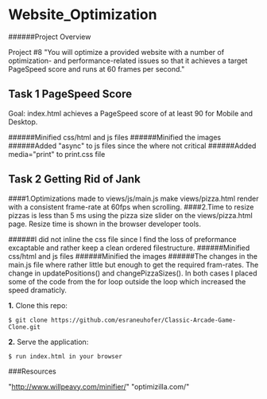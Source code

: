 # Website_Optimization

######Project Overview

Project #8
"You will optimize a provided website with a number of optimization- and performance-related issues so that it achieves a target PageSpeed score and runs at 60 frames per second."

## Task 1 PageSpeed Score
Goal: index.html achieves a PageSpeed score of at least 90 for Mobile and Desktop.

######Minified css/html and js files
######Minified the images
######Added "async" to js files since the where not critical
######Added media="print" to print.css file

## Task 2 Getting Rid of Jank
####1.Optimizations made to views/js/main.js make views/pizza.html render with a consistent frame-rate at 60fps when scrolling.
####2.Time to resize pizzas is less than 5 ms using the pizza size slider on the views/pizza.html page. Resize time is shown in the
browser developer tools.

######I did not inline the css file since I find the loss of preformance excaptable and rather keep a clean ordered filestructure. 
######Minified css/html and js files
######Minified the images
######The changes in the main.js file where rather little but enough to get the required fram-rates.
The change in updatePositions() and changePizzaSizes().
In both cases I placed some of the code from the for loop outside the loop which increased the speed dramaticly.


**1.** Clone this repo:

```
$ git clone https://github.com/esraneuhofer/Classic-Arcade-Game-Clone.git
````

**2.** Serve the application:

```
$ run index.html in your browser
```

###Resources

"http://www.willpeavy.com/minifier/"
"optimizilla.com/"
